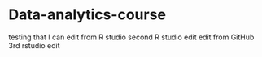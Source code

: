 # Data-analytics-course
testing that I can edit from R studio
second R studio edit
edit from GitHub
3rd rstudio edit
